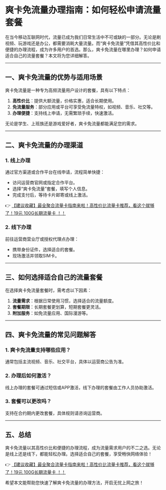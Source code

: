 # 爽卡免流量办理指南：如何轻松申请流量套餐

在当今移动互联网时代，流量已成为我们日常生活中不可或缺的一部分。无论是刷视频、玩游戏还是办公，都需要消耗大量流量。而“爽卡免流量”凭借其高性价比和便捷的办理流程，成为许多用户的首选。那么，爽卡免流量在哪里办理？如何申请适合自己的流量套餐？本文将为您详细解答。

---

## 一、爽卡免流量的优势与适用场景

爽卡免流量是一种专为高频流量用户设计的套餐，具有以下特点：

1. **高性价比**：提供大额流量，价格实惠，适合长期使用。
2. **免流量服务**：部分应用或平台可享受免流量特权，如视频、音乐、社交等。
3. **办理便捷**：支持线上申请，无需繁琐手续，快速激活。

无论是学生、上班族还是游戏爱好者，爽卡免流量都能满足您的需求。

---

## 二、爽卡免流量的办理渠道

### 1. 线上办理
通过官方渠道或合作平台在线申请，流程简单快捷：
- 访问运营商官网或指定合作平台。
- 选择“爽卡免流量”套餐，填写个人信息。
- 完成支付后，等待卡片邮寄或线上激活。

👉 [【建议收藏】最全聚合流量卡指南来啦！高性价比流量卡推荐，看这个就够了！19元 100G长期流量卡 ！！](https://bit.ly/Liuliangka)

### 2. 线下办理
前往运营商营业厅或授权代理点办理：
- 携带身份证件，选择适合的套餐。
- 现场激活并领取SIM卡。

---

## 三、如何选择适合自己的流量套餐

在选择爽卡免流量套餐时，需考虑以下因素：
1. **流量需求**：根据日常使用习惯，选择适合的流量额度。
2. **套餐期限**：长期套餐更划算，短期套餐更灵活。
3. **附加服务**：如免流量应用、国际漫游等。

---

## 四、爽卡免流量的常见问题解答

### 1. 爽卡免流量支持哪些应用？
通常包括主流视频、音乐、社交平台，具体以运营商公告为准。

### 2. 办理后如何激活？
线上办理的套餐可通过短信或APP激活，线下办理的套餐由工作人员协助激活。

### 3. 套餐可以更改吗？
支持在合约期内更改套餐，具体规则请咨询运营商。

---

## 五、总结

爽卡免流量以其高性价比和便捷的办理流程，成为流量需求用户的不二之选。无论是线上还是线下，都能轻松办理。选择适合自己的套餐，享受畅快网络体验！

👉 [【建议收藏】最全聚合流量卡指南来啦！高性价比流量卡推荐，看这个就够了！19元 100G长期流量卡 ！！](https://bit.ly/Liuliangka)

希望本文能帮助您快速了解爽卡免流量的办理方法，开启无忧上网之旅！
